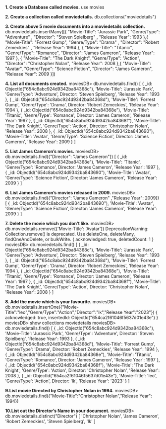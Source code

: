 
**1. Create a Database called movies.**
use movies

 **2. Create a collection called moviedetails.**
 db.collections("moviedetails")

**3. Create above 5 movie documents into a moviedetails collection.**
db.moviedetails.insertMany([{ "Movie-Title": "Jurassic Park", "Genre/Type": "Adventure" , "Director": "Steven Spielberg" , "Release Year": 1993 },{ "Movie-Title": "Forrest Gump", "Genre/Type": "Drama" , "Director": "Robert Zemeckies" , "Release Year": 1994 }, { "Movie-Title": "Titanic", "Genre/Type": "Romance", "Director": "James Cameron", "Release Year": 1997 }, { "Movie-Title": "The Dark Knight", "Genre/Type": "Action", "Director": "Christopher Nolan", "Release Year": 2008 },{ "Movie-Title": "Avatar", "Genre/Type": "Science Fiction", "Director": "James Cameron", "Release Year": 2009 }])


**4. List all documents created.**
moviesDB> db.moviedetails.find()
[
  {
    _id: ObjectId("654c8abc924d9342ba84368c"),
    'Movie-Title': 'Jurassic Park',
    'Genre/Type': 'Adventure',
    Director: 'Steven Spielberg',
    'Release Year': 1993
  },
  {
    _id: ObjectId("654c8abc924d9342ba84368d"),
    'Movie-Title': 'Forrest Gump',
    'Genre/Type': 'Drama',
    Director: 'Robert Zemeckies',
    'Release Year': 1994
  },
  {
    _id: ObjectId("654c8abc924d9342ba84368e"),
    'Movie-Title': 'Titanic',
    'Genre/Type': 'Romance',
    Director: 'James Cameron',
    'Release Year': 1997
  },
  {
    _id: ObjectId("654c8abc924d9342ba84368f"),
    'Movie-Title': 'The Dark Knight',
    'Genre/Type': 'Action',
    Director: 'Christopher Nolan',
    'Release Year': 2008
  },
  {
    _id: ObjectId("654c8abc924d9342ba843690"),
    'Movie-Title': 'Avatar',
    'Genre/Type': 'Science Fiction',
    Director: 'James Cameron',
    'Release Year': 2009
  }
]

**5. List James Cameron’s movies.**
moviesDB> db.moviedetails.find({"Director": "James Cameron"})
[
  {
    _id: ObjectId("654c8abc924d9342ba84368e"),
    'Movie-Title': 'Titanic',
    'Genre/Type': 'Romance',
    Director: 'James Cameron',
    'Release Year': 1997
  },
  {
    _id: ObjectId("654c8abc924d9342ba843690"),
    'Movie-Title': 'Avatar',
    'Genre/Type': 'Science Fiction',
    Director: 'James Cameron',
    'Release Year': 2009
  }
]

**6. List  James Cameron’s movies released in 2009.**
moviesDB> db.moviedetails.find({"Director": "James Cameron" ,"Release Year": 2009})
[
  {
    _id: ObjectId("654c8abc924d9342ba843690"),
    'Movie-Title': 'Avatar',
    'Genre/Type': 'Science Fiction',
    Director: 'James Cameron',
    'Release Year': 2009
  }
]

**7. Delete the movie which you don’t like.**
moviesDB> db.moviedetails.remove({'Movie-Title': 'Avatar'})
DeprecationWarning: Collection.remove() is deprecated. Use deleteOne, deleteMany, findOneAndDelete, or bulkWrite.
{ acknowledged: true, deletedCount: 1 }
moviesDB>  db.moviedetails.find()
[
  {
    _id: ObjectId("654c8abc924d9342ba84368c"),
    'Movie-Title': 'Jurassic Park',
    'Genre/Type': 'Adventure',
    Director: 'Steven Spielberg',
    'Release Year': 1993
  },
  {
    _id: ObjectId("654c8abc924d9342ba84368d"),
    'Movie-Title': 'Forrest Gump',
    'Genre/Type': 'Drama',
    Director: 'Robert Zemeckies',
    'Release Year': 1994
  },
  {
    _id: ObjectId("654c8abc924d9342ba84368e"),
    'Movie-Title': 'Titanic',
    'Genre/Type': 'Romance',
    Director: 'James Cameron',
    'Release Year': 1997
  },
  {
    _id: ObjectId("654c8abc924d9342ba84368f"),
    'Movie-Title': 'The Dark Knight',
    'Genre/Type': 'Action',
    Director: 'Christopher Nolan',
    'Release Year': 2008
  }
]

**8. Add the movie which is your favourite.**
moviesDB> db.moviedetails.insertOne({"Movie-Title":"leo","Genre/Type":"Action","Director":"lk","Release Year":"2023"})
{
  acknowledged: true,
  insertedId: ObjectId("654ca2f61046f5637d01e43e")
}
moviesDB> show collections
moviedetails
moviesDB> db.moviedetails.find()
[
  {
    _id: ObjectId("654c8abc924d9342ba84368c"),
    'Movie-Title': 'Jurassic Park',
    'Genre/Type': 'Adventure',
    Director: 'Steven Spielberg',
    'Release Year': 1993
  },
  {
    _id: ObjectId("654c8abc924d9342ba84368d"),
    'Movie-Title': 'Forrest Gump',
    'Genre/Type': 'Drama',
    Director: 'Robert Zemeckies',
    'Release Year': 1994
  },
  {
    _id: ObjectId("654c8abc924d9342ba84368e"),
    'Movie-Title': 'Titanic',
    'Genre/Type': 'Romance',
    Director: 'James Cameron',
    'Release Year': 1997
  },
  {
    _id: ObjectId("654c8abc924d9342ba84368f"),
    'Movie-Title': 'The Dark Knight',
    'Genre/Type': 'Action',
    Director: 'Christopher Nolan',
    'Release Year': 2008
  },
  {
    _id: ObjectId("654ca2f61046f5637d01e43e"),
    'Movie-Title': 'leo',
    'Genre/Type': 'Action',
    Director: 'lk',
    'Release Year': '2023'
  }
]

**9.List movie Directed  by Christopher Nolan in 1994.**
moviesDB> db.moviedetails.find({"Movie-Title":"Christopher Nolan","Release Year": 1994})

**10.List out the Director’s Name in your document.**
moviesDB>  db.moviedetails.distinct("Director")
[
  'Christopher Nolan',
  'James Cameron',
  'Robert Zemeckies',
  'Steven Spielberg',
  'lk'
]

